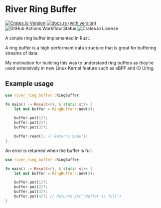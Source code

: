 # River Ring Buffer

[![Crates.io Version](https://img.shields.io/crates/v/river-ring-buffer)](https://crates.io/crates/river-ring-buffer)
[![docs.rs (with version)](https://img.shields.io/docsrs/river-ring-buffer/0.4.0)](https://docs.rs/river-ring-buffer/0.4.0/river_ring_buffer/)
![GitHub Actions Workflow Status](https://img.shields.io/github/actions/workflow/status/riverphillips/river-ring-buffer/rust.yml)
![Crates.io License](https://img.shields.io/crates/l/river-ring-buffer)

A simple ring buffer implemented in Rust.

A ring buffer is a high performant data structure that is great for buffering streams of data.

My motivation for building this was to understand ring buffers
as they're used extensively in new Linux Kernel feature such as eBPF and IO Uring.

## Example usage

``` Rust
use river_ring_buffer::RingBuffer;

fn main() -> Result<(), &'static str> {
    let mut buffer = RingBuffer::new(3);

    buffer.put(1)?;
    buffer.put(2)?;
    buffer.put(3)?;

    buffer.read(); // Returns Some(1)
}
```

An error is returned when the buffer is full.

```Rust
use river_ring_buffer::RingBuffer;

fn main() -> Result<(), &'static str> {
    let mut buffer = RingBuffer::new(3);

    buffer.put(1)?;
    buffer.put(2)?;
    buffer.put(3)?;
    buffer.put(4)?; // Returns Err("Buffer is full")   
}
```
